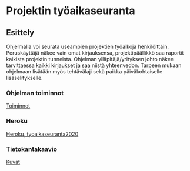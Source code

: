 # Projektin työaikaseuranta

## Esittely

Ohjelmalla voi seurata useampien projektien työaikoja henkilöittäin. Peruskäyttäjä näkee vain omat kirjauksensa, projektipäällikkö saa raportit kaikista projektin tunneista. Ohjelman ylläpitäjä/yrityksen johto näkee tarvittaessa kaikki kirjaukset ja saa niistä yhteenvedon.
Tarpeen mukaan ohjelmaan lisätään myös tehtävälaji sekä paikka päiväkohtaiselle lisäselitykselle.

### Ohjelman toiminnot

[Toiminnot](https://github.com/Kahvipuu/Tyoaikaseuranta/blob/master/documentation/kayttotapaukset.md)

### Heroku
[Heroku, tyoaikaseuranta2020](https://tsoha-tyoaikaseuranta2020.herokuapp.com/)

### Tietokantakaavio

[Kuvat](https://github.com/Kahvipuu/Tyoaikaseuranta/blob/master/documentation/kaaviot.md)
